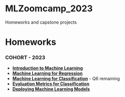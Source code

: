 # MLZoomcamp_2023
Homeworks and capstone projects
# Homeworks
### COHORT - 2023
+ [**Introduction to Machine Learning**](https://github.com/SyedT1/MLZoomcamp_2023/blob/main/homeworks/hw_1.ipynb)
+ [**Machine Learning for Regression**](https://github.com/SyedT1/MLZoomcamp_2023/blob/main/homeworks/Homework_2.ipynb)
+ [**Machine Learning for Classification**](https://github.com/SyedT1/MLZoomcamp_2023/blob/main/homeworks/wk_3.ipynb) - Q6 remaining
+ [**Evaluation Metrics for Classification**](https://github.com/SyedT1/MLZoomcamp_2023/blob/main/homeworks/homework_4.ipynb)
+ [**Deploying Machine Learning Models**](https://github.com/SyedT1/MLZoomcamp_2023/blob/main/homeworks/hw5/note.ipynb)

